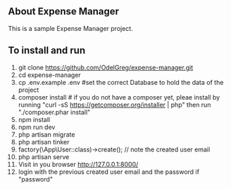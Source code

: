 ## About Expense Manager
This is a sample Expense Manager project.

## To install and run

1. git clone https://github.com/OdelGreg/expense-manager.git
2. cd expense-manager
3. cp .env.example .env #set the correct Database to hold the data of the project
4. composer install  # if you do not have a composer yet, pleae install by running "curl -sS https://getcomposer.org/installer | php" then run "./composer.phar install"
5. npm install
6. npm run dev
7. php artisan migrate
8. php artisan tinker
9. factory(\App\User::class)->create(); // note the created user email
10. php artisan serve
11. Visit in you browser http://127.0.0.1:8000/
12. login with the previous created user email and the password if "password"

